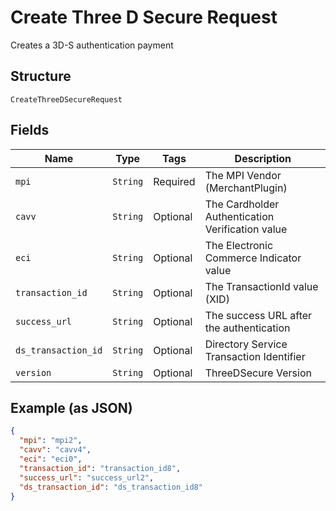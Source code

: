 
# Create Three D Secure Request

Creates a 3D-S authentication payment

## Structure

`CreateThreeDSecureRequest`

## Fields

| Name | Type | Tags | Description |
|  --- | --- | --- | --- |
| `mpi` | `String` | Required | The MPI Vendor (MerchantPlugin) |
| `cavv` | `String` | Optional | The Cardholder Authentication Verification value |
| `eci` | `String` | Optional | The Electronic Commerce Indicator value |
| `transaction_id` | `String` | Optional | The TransactionId value (XID) |
| `success_url` | `String` | Optional | The success URL after the authentication |
| `ds_transaction_id` | `String` | Optional | Directory Service Transaction Identifier |
| `version` | `String` | Optional | ThreeDSecure Version |

## Example (as JSON)

```json
{
  "mpi": "mpi2",
  "cavv": "cavv4",
  "eci": "eci0",
  "transaction_id": "transaction_id8",
  "success_url": "success_url2",
  "ds_transaction_id": "ds_transaction_id8"
}
```

